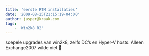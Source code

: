 ```yaml
---
title: 'eerste RTM installaties'
date: '2009-08-25T21:15:19-04:00'
author: jasper@kraak.com
tags:
    - 'Win2k8 R2'
---
```


<div class="bvMsg" id="msgcns!3FD1C7C6EA1A2!156"><div>soepele upgrades van win2k8, zelfs DC’s en Hyper-V hosts. Alleen Exchange2007 wilde niet 🙁</div></div>
